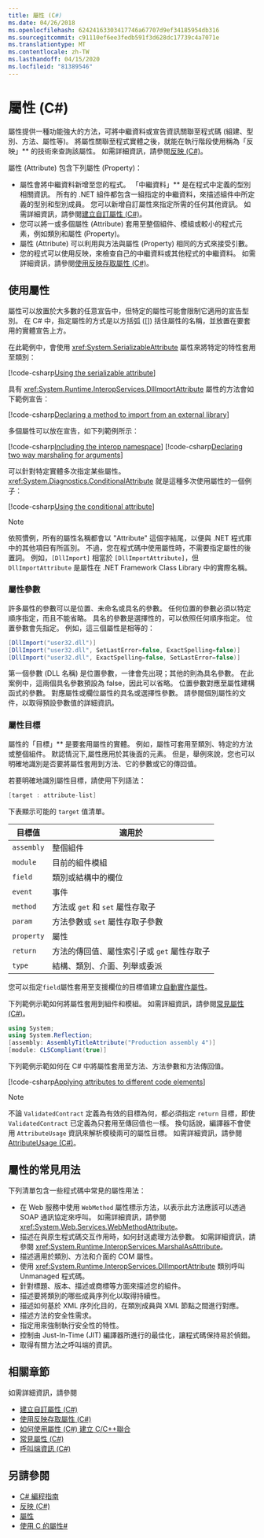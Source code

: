 ```yaml
---
title: 屬性 (C#)
ms.date: 04/26/2018
ms.openlocfilehash: 62424163303417746a67707d9ef34185954db316
ms.sourcegitcommit: c91110ef6ee3fedb591f3d628dc17739c4a7071e
ms.translationtype: MT
ms.contentlocale: zh-TW
ms.lasthandoff: 04/15/2020
ms.locfileid: "81389546"
---
```

# <a name="attributes-c"></a>屬性 (C#)

屬性提供一種功能強大的方法，可將中繼資料或宣告資訊關聯至程式碼 (組建、型別、方法、屬性等)。 將屬性關聯至程式實體之後，就能在執行階段使用稱為「反映」** 的技術來查詢該屬性。 如需詳細資訊，請參閱[反映 (C#)](../reflection.md)。

屬性 (Attribute) 包含下列屬性 (Property)：

- 屬性會將中繼資料新增至您的程式。 「中繼資料」** 是在程式中定義的型別相關資訊。 所有的 .NET 組件都包含一組指定的中繼資料，來描述組件中所定義的型別和型別成員。 您可以新增自訂屬性來指定所需的任何其他資訊。 如需詳細資訊，請參閱[建立自訂屬性 (C#)](creating-custom-attributes.md)。
- 您可以將一或多個屬性 (Attribute) 套用至整個組件、模組或較小的程式元素，例如類別和屬性 (Property)。
- 屬性 (Attribute) 可以利用與方法與屬性 (Property) 相同的方式來接受引數。
- 您的程式可以使用反映，來檢查自己的中繼資料或其他程式的中繼資料。 如需詳細資訊，請參閱[使用反映存取屬性 (C#)](accessing-attributes-by-using-reflection.md)。

## <a name="using-attributes"></a>使用屬性

屬性可以放置於大多數的任意宣告中，但特定的屬性可能會限制它適用的宣告型別。 在 C# 中，指定屬性的方式是以方括弧 ([]) 括住屬性的名稱，並放置在要套用的實體宣告上方。

在此範例中，會使用 <xref:System.SerializableAttribute> 屬性來將特定的特性套用至類別：

[!code-csharp[Using the serializable attribute](~/samples/snippets/csharp/attributes/AttributesOverview.cs#1)]

具有 <xref:System.Runtime.InteropServices.DllImportAttribute> 屬性的方法會如下範例宣告：

[!code-csharp[Declaring a method to import from an external library](../../../../../samples/snippets/csharp/attributes/AttributesOverview.cs#2)]

多個屬性可以放在宣告，如下列範例所示：

[!code-csharp[Including the interop namespace](~/samples/snippets/csharp/attributes/AttributesOverview.cs#3)]
[!code-csharp[Declaring two way marshaling for arguments](~/samples/snippets/csharp/attributes/AttributesOverview.cs#4)]

可以針對特定實體多次指定某些屬性。 <xref:System.Diagnostics.ConditionalAttribute> 就是這種多次使用屬性的一個例子：

[!code-csharp[Using the conditional attribute](~/samples/snippets/csharp/attributes/AttributesOverview.cs#5)]

> [!NOTE]
> 依照慣例，所有的屬性名稱都會以 "Attribute" 這個字結尾，以便與 .NET 程式庫中的其他項目有所區別。 不過，您在程式碼中使用屬性時，不需要指定屬性的後置詞。 例如，`[DllImport]` 相當於 `[DllImportAttribute]`，但 `DllImportAttribute` 是屬性在 .NET Framework Class Library 中的實際名稱。

### <a name="attribute-parameters"></a>屬性參數

許多屬性的參數可以是位置、未命名或具名的參數。 任何位置的參數必須以特定順序指定，而且不能省略。 具名的參數是選擇性的，可以依照任何順序指定。 位置參數會先指定。 例如，這三個屬性是相等的：

```csharp
[DllImport("user32.dll")]
[DllImport("user32.dll", SetLastError=false, ExactSpelling=false)]
[DllImport("user32.dll", ExactSpelling=false, SetLastError=false)]
```

第一個參數 (DLL 名稱) 是位置參數，一律會先出現；其他的則為具名參數。 在此案例中，這兩個具名參數預設為 false，因此可以省略。 位置參數對應至屬性建構函式的參數。 對應屬性或欄位屬性的具名或選擇性參數。 請參閱個別屬性的文件，以取得預設參數值的詳細資訊。

### <a name="attribute-targets"></a>屬性目標

屬性的「目標」** 是要套用屬性的實體。 例如，屬性可套用至類別、特定的方法或整個組件。 默認情況下,屬性應用於其後面的元素。 但是，舉例來說，您也可以明確地識別是否要將屬性套用到方法、它的參數或它的傳回值。

若要明確地識別屬性目標，請使用下列語法：

```csharp
[target : attribute-list]
```

下表顯示可能的 `target` 值清單。

|目標值|適用於|
|------------------|----------------|
|`assembly`|整個組件|
|`module`|目前的組件模組|
|`field`|類別或結構中的欄位|
|`event`|事件|
|`method`|方法或 `get` 和 `set` 屬性存取子|
|`param`|方法參數或 `set` 屬性存取子參數|
|`property`|屬性|
|`return`|方法的傳回值、屬性索引子或 `get` 屬性存取子|
|`type`|結構、類別、介面、列舉或委派|

您可以指定`field`屬性套用至支援欄位的目標值建立[自動實作屬性](../../../properties.md)。

下列範例示範如何將屬性套用到組件和模組。 如需詳細資訊，請參閱[常見屬性 (C#)](common-attributes.md)。

```csharp
using System;
using System.Reflection;
[assembly: AssemblyTitleAttribute("Production assembly 4")]
[module: CLSCompliant(true)]
```

下列範例示範如何在 C# 中將屬性套用至方法、方法參數和方法傳回值。

[!code-csharp[Applying attributes to different code elements](../../../../../samples/snippets/csharp/attributes/AttributesOverview.cs#6)]

> [!NOTE]
> 不論 `ValidatedContract` 定義為有效的目標為何，都必須指定 `return` 目標，即使 `ValidatedContract` 已定義為只套用至傳回值也一樣。 換句話說，編譯器不會使用 `AttributeUsage` 資訊來解析模稜兩可的屬性目標。 如需詳細資訊，請參閱 [AttributeUsage (C#)](../../../language-reference/attributes/general.md)。

## <a name="common-uses-for-attributes"></a>屬性的常見用法

下列清單包含一些程式碼中常見的屬性用法：

- 在 Web 服務中使用 `WebMethod` 屬性標示方法，以表示此方法應該可以透過 SOAP 通訊協定來呼叫。 如需詳細資訊，請參閱 <xref:System.Web.Services.WebMethodAttribute>。
- 描述在與原生程式碼交互作用時，如何封送處理方法參數。 如需詳細資訊，請參閱 <xref:System.Runtime.InteropServices.MarshalAsAttribute>。
- 描述適用於類別、方法和介面的 COM 屬性。
- 使用 <xref:System.Runtime.InteropServices.DllImportAttribute> 類別呼叫 Unmanaged 程式碼。
- 針對標題、版本、描述或商標等方面來描述您的組件。
- 描述要將類別的哪些成員序列化以取得持續性。
- 描述如何基於 XML 序列化目的，在類別成員與 XML 節點之間進行對應。
- 描述方法的安全性需求。
- 指定用來強制執行安全性的特性。
- 控制由 Just-In-Time (JIT) 編譯器所進行的最佳化，讓程式碼保持易於偵錯。
- 取得有關方法之呼叫端的資訊。

## <a name="related-sections"></a>相關章節

如需詳細資訊，請參閱

- [建立自訂屬性 (C#)](creating-custom-attributes.md)  
- [使用反映存取屬性 (C#)](accessing-attributes-by-using-reflection.md)  
- [如何使用屬性 (C#) 建立 C/C++聯合](how-to-create-a-c-cpp-union-by-using-attributes.md)  
- [常見屬性 (C#)](common-attributes.md)  
- [呼叫端資訊 (C#)](../../../language-reference/attributes/caller-information.md)  

## <a name="see-also"></a>另請參閱

- [C# 編程指南](../../index.md)
- [反映 (C#)](../reflection.md)
- [屬性](../../../../standard/attributes/index.md)
- [使用 C 的屬性#](../../../tutorials/attributes.md)
